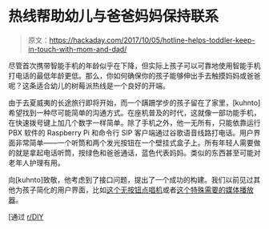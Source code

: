 # 热线帮助幼儿与爸爸妈妈保持联系

> 原文：<https://hackaday.com/2017/10/05/hotline-helps-toddler-keep-in-touch-with-mom-and-dad/>

尽管首次携带智能手机的年龄似乎在下降，但实际上孩子可以可靠地使用智能手机打电话的最低年龄更低。那么，你如何确保你的孩子能够伸出手去触摸妈妈或爸爸呢？这条适合幼儿的树莓派热线是一个良好的开端。

由于去夏威夷的长途旅行即将开始，而一个蹒跚学步的孩子留在了家里，[kuhnto]希望找到一种尽可能简单的沟通方式。在座机普及的时代，这就像一部功能手机，在快速拨号键上加几个数字一样简单。除了手机之外，他一无所有，只能依靠运行 PBX 软件的 Raspberry Pi 和命令行 SIP 客户端通过谷歌语音线路打电话。用户界面非常简单——一个听筒和两个发光按钮在一个壁挂式盒子上。所有年轻人需要做的就是拿起电话听筒，按绿色和爸爸通话，蓝色代表妈妈。类似的东西甚至可能对老年人护理有用。

向[kuhnto]致敬，他考虑到了接口问题，提出了一个成功的构建。我们以前见过其他为孩子简化的用户界面，比如[这个无按钮点唱机](https://hackaday.com/2014/10/09/toddler-jukebox-requires-no-quarters-or-button-mashing/)或者[这个特殊需要的媒体播放器](https://hackaday.com/2016/04/18/custom-media-player-helps-hackers-autistic-son/)。

[通过 [r/DIY](https://www.reddit.com/r/DIY/comments/73hii3/toddler_friendly_phone_to_call_the_parents_with/)